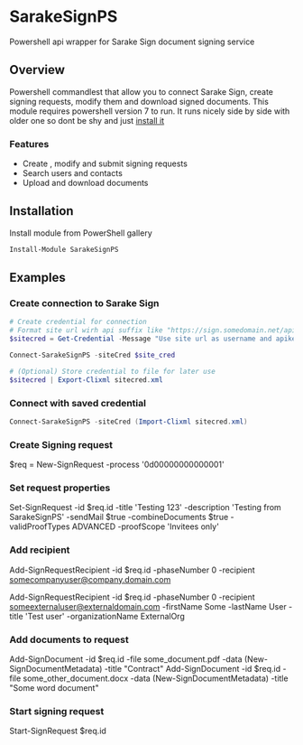 # SarakeSignPS

Powershell api wrapper for Sarake Sign document signing service

## Overview
Powershell commandlest that allow you to connect Sarake Sign, create signing requests,
modify them and download signed documents.
This module requires powershell version 7 to run. It runs nicely side by side with
older one so dont be shy and just [install it](https://docs.microsoft.com/en-us/powershell/scripting/install/installing-powershell-core-on-windows?view=powershell-7.1)

### Features

 - Create , modify and submit signing requests
 - Search users and contacts
 - Upload and download documents

## Installation
Install module from PowerShell gallery

```powershell
Install-Module SarakeSignPS
```

## Examples

### Create connection to Sarake Sign

```powershell
# Create credential for connection
# Format site url wirh api suffix like "https://sign.somedomain.net/api"
$sitecred = Get-Credential -Message "Use site url as username and apikey as password"

Connect-SarakeSignPS -siteCred $site_cred

# (Optional) Store credential to file for later use
$sitecred | Export-Clixml sitecred.xml
```
### Connect with saved credential
```powershell
Connect-SarakeSignPS -siteCred (Import-Clixml sitecred.xml)
```

### Create Signing request
$req = New-SignRequest -process '0d00000000000001'

### Set request properties

Set-SignRequest -id $req.id -title 'Testing 123' -description 'Testing from SarakeSignPS' -sendMail $true -combineDocuments $true  -validProofTypes ADVANCED -proofScope 'Invitees only'

### Add recipient
Add-SignRequestRecipient -id $req.id -phaseNumber 0 -recipient somecompanyuser@company.domain.com

Add-SignRequestRecipient -id $req.id -phaseNumber 0 -recipient someexternaluser@externaldomain.com -firstName Some -lastName User -title 'Test user' -organizationName ExternalOrg

### Add documents to request
Add-SignDocument -id $req.id -file some_document.pdf -data (New-SignDocumentMetadata) -title "Contract"
Add-SignDocument -id $req.id -file some_other_document.docx -data (New-SignDocumentMetadata) -title "Some word document"

### Start signing request
Start-SignRequest $req.id
